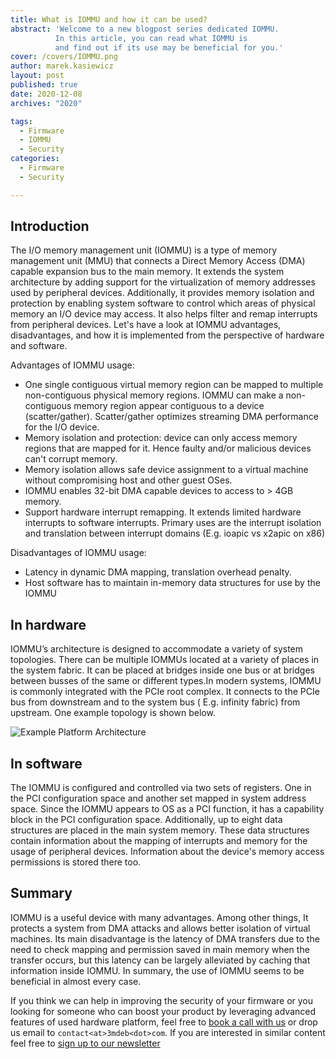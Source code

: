 ```yaml
---
title: What is IOMMU and how it can be used?
abstract: 'Welcome to a new blogpost series dedicated IOMMU.
          In this article, you can read what IOMMU is
          and find out if its use may be beneficial for you.'
cover: /covers/IOMMU.png
author: marek.kasiewicz
layout: post
published: true
date: 2020-12-08
archives: "2020"

tags:
  - Firmware
  - IOMMU
  - Security
categories:
  - Firmware
  - Security

---
```


## Introduction

The I/O memory management unit (IOMMU) is a type of memory management unit (MMU)
that connects a Direct Memory Access (DMA) capable expansion bus to the main memory.
It extends the system architecture by adding support for the virtualization of
memory addresses used by peripheral devices. Additionally, it provides memory
isolation and protection by enabling system software to control which areas of
physical memory an I/O device may access. It also helps filter and remap interrupts
from peripheral devices. Let's have a look at IOMMU advantages, disadvantages,
and how it is implemented from the perspective of hardware and software.

Advantages of IOMMU usage:

  - One single contiguous virtual memory region can be mapped to multiple non-contiguous
  physical memory regions. IOMMU can make a non-contiguous memory region appear
  contiguous to a device (scatter/gather). Scatter/gather optimizes streaming DMA
  performance for the I/O device.
  - Memory isolation and protection: device can only access memory regions that are
  mapped for it. Hence faulty and/or malicious devices can't corrupt memory.
  - Memory isolation allows safe device assignment to a virtual machine without
  compromising host and other guest OSes.
  - IOMMU enables 32-bit DMA capable devices to access to > 4GB memory.
  - Support hardware interrupt remapping. It extends limited hardware interrupts
  to software interrupts. Primary uses are the interrupt isolation and translation
  between interrupt domains (E.g. ioapic vs x2apic on x86)

Disadvantages of IOMMU usage:

  - Latency in dynamic DMA mapping, translation overhead penalty.
  - Host software has to maintain in-memory data structures for use by the IOMMU

## In hardware

IOMMU’s architecture is designed to accommodate a variety of system topologies.
There can be multiple IOMMUs located at a variety of places in the system fabric.
It can be placed at bridges inside one bus or at bridges between busses of the
same or different types.In modern systems, IOMMU is commonly integrated with the
PCIe root complex. It connects to the PCIe bus from downstream and to the system
bus ( E.g. infinity fabric) from upstream. One example topology is shown below.

![Example Platform Architecture](/img/iommu.png) 

## In software

The IOMMU is configured and controlled via two sets of registers. One in the PCI
configuration space and another set mapped in system address space. Since the
IOMMU appears to OS as a PCI function, it has a capability block in the PCI
configuration space. Additionally, up to eight data structures are placed in the
main system memory. These data structures contain information about the mapping
of interrupts and memory for the usage of peripheral devices. Information about
the device's memory access permissions is stored there too.

## Summary

IOMMU is a useful device with many advantages. Among other things, It protects a
system from DMA attacks and allows better isolation of virtual machines. Its main
disadvantage is the latency of DMA transfers due to the need to check mapping and
permission saved in main memory when the transfer occurs, but this latency can be
largely alleviated by caching that information inside IOMMU. In summary, the use
of IOMMU seems to be beneficial in almost every case.

If you think we can help in improving the security of your firmware or you
looking for someone who can boost your product by leveraging advanced features
of used hardware platform, feel free to [book a call with us](https://calendly.com/3mdeb/consulting-remote-meeting)
or drop us email to `contact<at>3mdeb<dot>com`. If you are interested in similar
content feel free to [sign up to our newsletter](http://eepurl.com/doF8GX)
